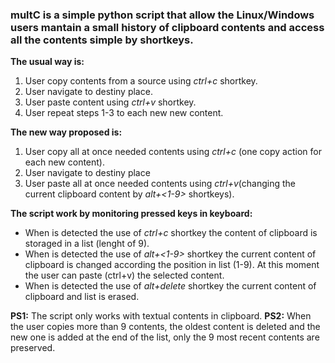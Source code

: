 ### **multC** is a simple python script that allow the Linux/Windows users mantain a small history of clipboard contents and access all the contents simple by shortkeys.

**The usual way is:**
  1. User copy contents from a source using *ctrl+c* shortkey.
  2. User navigate to destiny place.
  3. User paste content using *ctrl+v* shortkey.
  4. User repeat steps 1-3 to each new new content.

**The new way proposed is:**
  1. User copy all at once needed contents using *ctrl+c* (one copy action for each new content).
  2. User navigate to destiny place 
  3. User paste all at once needed contents using *ctrl+v*(changing the current clipboard content by *alt+<1-9>* shortkeys).

**The script work by monitoring pressed keys in keyboard:**
  * When is detected the use of *ctrl+c* shortkey the content of clipboard is storaged in a list (lenght of 9). 
  * When is detected the use of *alt+<1-9>* shortkey the current content of clipboard is changed according the position in list (1-9). At this moment the user can paste (ctrl+v) the selected content.
  * When is detected the use of *alt+delete* shortkey the current content of clipboard and list is erased.

**PS1:** The script only works with textual contents in clipboard.
**PS2:** When the user copies more than 9 contents, the oldest content is deleted and the new one is added at the end of the list, only the 9 most recent contents are preserved.

